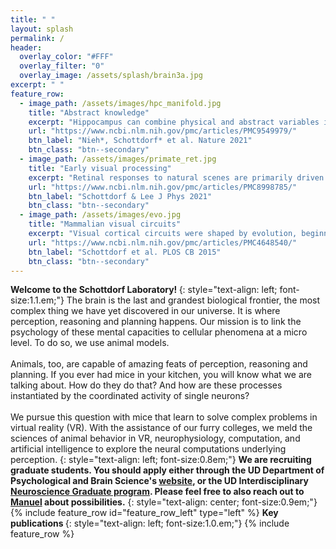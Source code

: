 ```yaml
---
title: " "
layout: splash
permalink: /
header:
  overlay_color: "#FFF"
  overlay_filter: "0"
  overlay_image: /assets/splash/brain3a.jpg
excerpt: " "
feature_row:
  - image_path: /assets/images/hpc_manifold.jpg
    title: "Abstract knowledge"
    excerpt: "Hippocampus can combine physical and abstract variables into the same cognitive map, instantiated as a neural manifold."
    url: "https://www.ncbi.nlm.nih.gov/pmc/articles/PMC9549979/"
    btn_label: "Nieh*, Schottdorf* et al. Nature 2021"
    btn_class: "btn--secondary"
  - image_path: /assets/images/primate_ret.jpg
    title: "Early visual processing"
    excerpt: "Retinal responses to natural scenes are primarily driven by temporal variations though eye movements and gaze shifts."
    url: "https://www.ncbi.nlm.nih.gov/pmc/articles/PMC8998785/"
    btn_label: "Schottdorf & Lee J Phys 2021"
    btn_class: "btn--secondary"
  - image_path: /assets/images/evo.jpg
    title: "Mammalian visual circuits"
    excerpt: "Visual cortical circuits were shaped by evolution, beginning in the earliest phases of mammalian ancestry."
    url: "https://www.ncbi.nlm.nih.gov/pmc/articles/PMC4648540/"
    btn_label: "Schottdorf et al. PLOS CB 2015"
    btn_class: "btn--secondary"
---
```


<b> Welcome to the Schottdorf Laboratory! </b>
{: style="text-align: left; font-size:1.1.em;"}
The brain is the last and grandest biological frontier, the most complex thing we have yet discovered in our universe. It is where perception, reasoning and planning happens. Our mission is to link the psychology of these mental capacities to cellular phenomena at a micro level. To do so, we use animal models.<br/><br/> Animals, too, are capable of amazing feats of perception, reasoning and planning. If you ever had mice in your kitchen, you will know what we are talking about. How do they do that? And how are these processes instantiated by the coordinated activity of single neurons?<br/><br/>
We pursue this question with mice that learn to solve complex problems in virtual reality (VR). With the assistance of our furry colleges, we meld the sciences of animal behavior in VR, neurophysiology, computation, and artificial intelligence to explore the neural computations underlying perception.
{: style="text-align: left; font-size:0.8em;"}
<b>We are recruiting graduate students. You should apply either through the UD Department of Psychological and Brain Science's [website](https://www.udel.edu/academics/colleges/cas/units/departments/psychological-and-brain-sciences/), or the UD Interdisciplinary [Neuroscience Graduate program](https://www.udel.edu/academics/colleges/grad/prospective-students/programs/interdisciplinary/interdisciplinary-neuroscience/). Please feel free to also reach out to <a href="mailto:maschott-at-udel.edu">Manuel</a> about possibilities.</b>
{: style="text-align: center; font-size:0.9em;"}
{% include feature_row id="feature_row_left" type="left" %}
<b> Key publications </b>
{: style="text-align: left; font-size:1.0.em;"}
{% include feature_row %}
